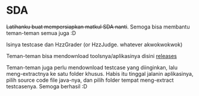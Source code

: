 # SDA

~~Latihanku buat mempersiapkan matkul SDA nanti~~. Semoga bisa membantu teman-teman semua juga :D



Isinya testcase dan HzzGrader (or HzzJudge. whatever akwokwokwok)

Teman-teman bisa mendownload toolsnya/aplikasinya disini [releases](https://github.com/Hzzkygcs/SDA/releases)

Teman-teman juga perlu mendownload testcase yang diinginkan, lalu meng-extractnya ke satu folder khusus. Habis itu tinggal jalanin aplikasinya, pilih source code file java-nya, dan pilih folder tempat meng-extract testcasenya.  Semoga berhasil :D